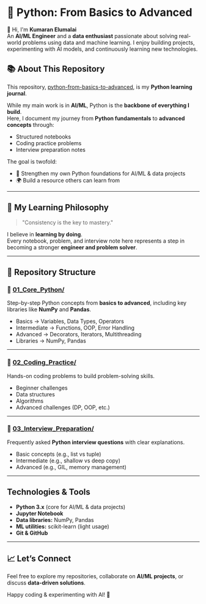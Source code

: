 # 🐍 Python: From Basics to Advanced

👋 Hi, I'm **Kumaran Elumalai**  
An **AI/ML Engineer** and a **data enthusiast** passionate about solving real-world problems using data and machine learning. I enjoy building projects, experimenting with AI models, and continuously learning new technologies.


## 📚 About This Repository
This repository, [python-from-basics-to-advanced](https://github.com/Kumaran-Elumalai/python-from-basics-to-advanced), is my **Python learning journal**.  

While my main work is in **AI/ML**, Python is the **backbone of everything I build**.  
Here, I document my journey from **Python fundamentals** to **advanced concepts** through:  
- Structured notebooks  
- Coding practice problems  
- Interview preparation notes  

The goal is twofold:  
- 📖 Strengthen my own Python foundations for AI/ML & data projects  
- 🌍 Build a resource others can learn from  

---

## 🚀 My Learning Philosophy

> "Consistency is the key to mastery."

I believe in **learning by doing**.  
Every notebook, problem, and interview note here represents a step in becoming a stronger **engineer and problem solver**.

---

## 📂 Repository Structure

### 🔹 [01_Core_Python/](./01_Core_Python)  
Step-by-step Python concepts from **basics to advanced**, including key libraries like **NumPy** and **Pandas**.  
- Basics → Variables, Data Types, Operators  
- Intermediate → Functions, OOP, Error Handling  
- Advanced → Decorators, Iterators, Multithreading  
- Libraries → NumPy, Pandas  

---

### 🔹 [02_Coding_Practice/](./02_Coding_Practice)  
Hands-on coding problems to build problem-solving skills.  
- Beginner challenges  
- Data structures  
- Algorithms  
- Advanced challenges (DP, OOP, etc.)  

---

### 🔹 [03_Interview_Preparation/](./03_Interview_Preparation)  
Frequently asked **Python interview questions** with clear explanations.  
- Basic concepts (e.g., list vs tuple)  
- Intermediate (e.g., shallow vs deep copy)  
- Advanced (e.g., GIL, memory management)  

---

##  Technologies & Tools

- **Python 3.x** (core for AI/ML & data projects)  
- **Jupyter Notebook**  
- **Data libraries:** NumPy, Pandas  
- **ML utilities:** scikit-learn (light usage)  
- **Git & GitHub**  

---

## 📈 Let’s Connect

Feel free to explore my repositories, collaborate on **AI/ML projects**, or discuss **data-driven solutions**.  

Happy coding & experimenting with AI! 🤖
